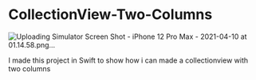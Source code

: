 # CollectionView-Two-Columns
![Uploading Simulator Screen Shot - iPhone 12 Pro Max - 2021-04-10 at 01.14.58.png…]()

I made this project in Swift to show how i can made a collectionview with two columns
